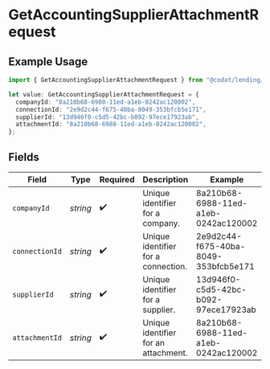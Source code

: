 # GetAccountingSupplierAttachmentRequest

## Example Usage

```typescript
import { GetAccountingSupplierAttachmentRequest } from "@codat/lending/sdk/models/operations";

let value: GetAccountingSupplierAttachmentRequest = {
  companyId: "8a210b68-6988-11ed-a1eb-0242ac120002",
  connectionId: "2e9d2c44-f675-40ba-8049-353bfcb5e171",
  supplierId: "13d946f0-c5d5-42bc-b092-97ece17923ab",
  attachmentId: "8a210b68-6988-11ed-a1eb-0242ac120002",
};
```

## Fields

| Field                                | Type                                 | Required                             | Description                          | Example                              |
| ------------------------------------ | ------------------------------------ | ------------------------------------ | ------------------------------------ | ------------------------------------ |
| `companyId`                          | *string*                             | :heavy_check_mark:                   | Unique identifier for a company.     | 8a210b68-6988-11ed-a1eb-0242ac120002 |
| `connectionId`                       | *string*                             | :heavy_check_mark:                   | Unique identifier for a connection.  | 2e9d2c44-f675-40ba-8049-353bfcb5e171 |
| `supplierId`                         | *string*                             | :heavy_check_mark:                   | Unique identifier for a supplier.    | 13d946f0-c5d5-42bc-b092-97ece17923ab |
| `attachmentId`                       | *string*                             | :heavy_check_mark:                   | Unique identifier for an attachment. | 8a210b68-6988-11ed-a1eb-0242ac120002 |